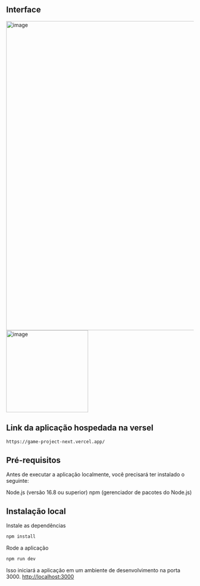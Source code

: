 ## Interface
<img width="829" alt="image" src="https://github.com/caions/game-project-next/assets/44811629/0539961e-48eb-4b80-9389-a52890795fbb">
<img width="220" alt="image" src="https://github.com/caions/game-project-next/assets/44811629/e747901b-fbb6-4069-a708-cd322dae6e57">

## Link da aplicação hospedada na versel
```bash
https://game-project-next.vercel.app/
```

## Pré-requisitos
Antes de executar a aplicação localmente, você precisará ter instalado o seguinte:

Node.js (versão 16.8 ou superior)
npm (gerenciador de pacotes do Node.js)

## Instalação local

Instale as dependências
```bash
npm install
```
Rode a aplicação
```bash
npm run dev
```

Isso iniciará a aplicação em um ambiente de desenvolvimento na porta 3000.
[http://localhost:3000](http://localhost:3000)
